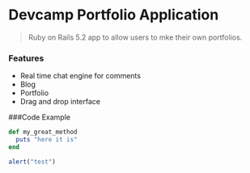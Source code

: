 # Devcamp Portfolio Application

> Ruby on Rails 5.2 app to allow users to mke their own portfolios.

### Features

- Real time chat engine for comments
- Blog
- Portfolio
- Drag and drop interface

###Code Example


```ruby
def my_great_method
  puts "here it is"
end
``` 


```javascript
alert("test")
``` 
